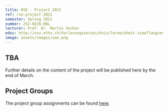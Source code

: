 ```yaml
---
title: RSE - Project 2021
ref: rse-project-2021
semester: Spring 2021
number: 252-0216-00L
lecturer: Prof. Dr. Martin Vechev
edoz: http://vvz.ethz.ch/Vorlesungsverzeichnis/lerneinheit.view?lang=en&lerneinheitId=149147&semkez=2021S
image: assets/images/sae.png
---
```


## TBA

Further details on the content of the project will be published here by the end
of March.

## Project Groups

The project group assignments can be found
[here](https://files.sri.inf.ethz.ch/website/teaching/rse2021/project/groups/).
